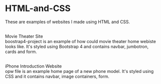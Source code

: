 # HTML-and-CSS

These are examples of websites I made using HTML and CSS.


<br>Movie Theater Site<br>
boostrap4-project is an example of how could movie theater home webiste looks like. 
It's styled using Bootstrap 4 and contains navbar, jumbotron, cards and form.


<br>iPhone Introduction Website<br>
opw file is an example home page of a new phone model. It's styled using CSS and it contains navbar, image containers, form.



